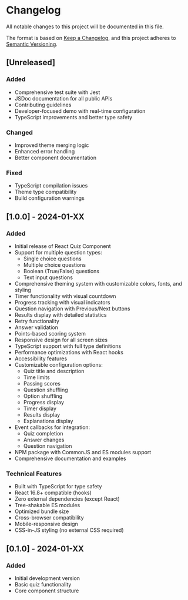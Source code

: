 # Changelog

All notable changes to this project will be documented in this file.

The format is based on [Keep a Changelog](https://keepachangelog.com/en/1.0.0/),
and this project adheres to [Semantic Versioning](https://semver.org/spec/v2.0.0.html).

## [Unreleased]

### Added
- Comprehensive test suite with Jest
- JSDoc documentation for all public APIs
- Contributing guidelines
- Developer-focused demo with real-time configuration
- TypeScript improvements and better type safety

### Changed
- Improved theme merging logic
- Enhanced error handling
- Better component documentation

### Fixed
- TypeScript compilation issues
- Theme type compatibility
- Build configuration warnings

## [1.0.0] - 2024-01-XX

### Added
- Initial release of React Quiz Component
- Support for multiple question types:
  - Single choice questions
  - Multiple choice questions
  - Boolean (True/False) questions
  - Text input questions
- Comprehensive theming system with customizable colors, fonts, and styling
- Timer functionality with visual countdown
- Progress tracking with visual indicators
- Question navigation with Previous/Next buttons
- Results display with detailed statistics
- Retry functionality
- Answer validation
- Points-based scoring system
- Responsive design for all screen sizes
- TypeScript support with full type definitions
- Performance optimizations with React hooks
- Accessibility features
- Customizable configuration options:
  - Quiz title and description
  - Time limits
  - Passing scores
  - Question shuffling
  - Option shuffling
  - Progress display
  - Timer display
  - Results display
  - Explanations display
- Event callbacks for integration:
  - Quiz completion
  - Answer changes
  - Question navigation
- NPM package with CommonJS and ES modules support
- Comprehensive documentation and examples

### Technical Features
- Built with TypeScript for type safety
- React 16.8+ compatible (hooks)
- Zero external dependencies (except React)
- Tree-shakable ES modules
- Optimized bundle size
- Cross-browser compatibility
- Mobile-responsive design
- CSS-in-JS styling (no external CSS required)

## [0.1.0] - 2024-01-XX

### Added
- Initial development version
- Basic quiz functionality
- Core component structure
